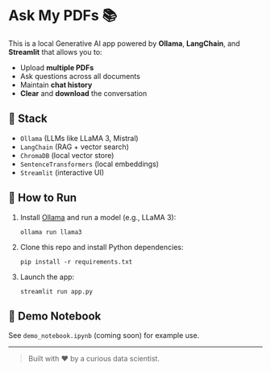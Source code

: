 # Ask My PDFs 📚

This is a local Generative AI app powered by **Ollama**, **LangChain**, and **Streamlit** that allows you to:
- Upload **multiple PDFs**
- Ask questions across all documents
- Maintain **chat history**
- **Clear** and **download** the conversation

## 🧠 Stack
- `Ollama` (LLMs like LLaMA 3, Mistral)
- `LangChain` (RAG + vector search)
- `ChromaDB` (local vector store)
- `SentenceTransformers` (local embeddings)
- `Streamlit` (interactive UI)

## 🚀 How to Run

1. Install [Ollama](https://ollama.com) and run a model (e.g., LLaMA 3):
    ```
    ollama run llama3
    ```

2. Clone this repo and install Python dependencies:
    ```
    pip install -r requirements.txt
    ```

3. Launch the app:
    ```
    streamlit run app.py
    ```

## 🧪 Demo Notebook
See `demo_notebook.ipynb` (coming soon) for example use.

---

> Built with ❤️ by a curious data scientist.
